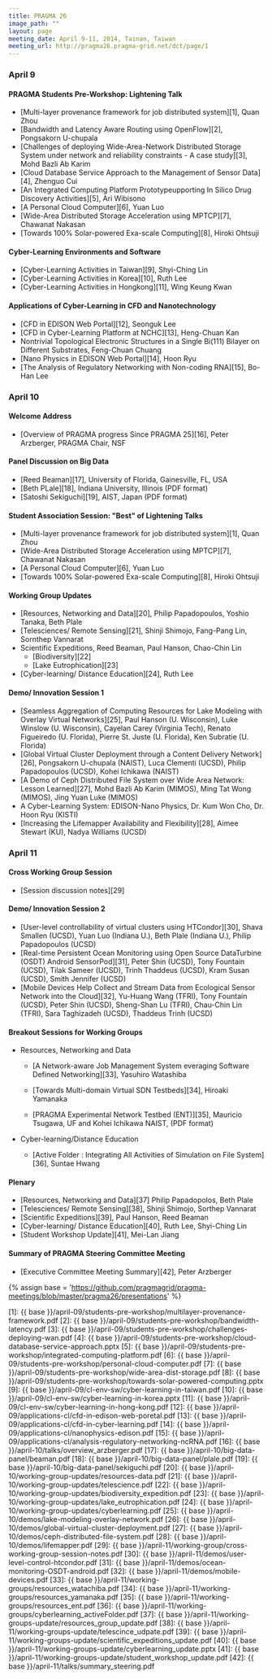 ```yaml
---
title: PRAGMA 26
image_path: ""
layout: page
meeting_date: April 9-11, 2014, Tainan, Taiwan
meeting_url: http://pragma26.pragma-grid.net/dct/page/1
---
```


### April 9

#### PRAGMA Students Pre-Workshop: Lightening Talk

* [Multi-layer provenance framework for job distributed system][1], Quan Zhou
* [Bandwidth and Latency Aware Routing using OpenFlow][2], Pongsakorn U-chupala
* [Challenges of deploying Wide-Area-Network Distributed Storage System under
  network and reliability constraints - A case study][3], Mohd Bazli Ab Karim
* [Cloud Database Service Approach to the Management of Sensor Data][4], Zhenguo Cui
* [An Integrated Computing Platform Prototypeupporting In Silico Drug
  Discovery Activities][5], Ari Wibisono
* [A Personal Cloud Computer][6], Yuan Luo
* [Wide-Area Distributed Storage Acceleration using MPTCP][7], Chawanat Nakasan
* [Towards 100% Solar-powered Exa-scale Computing][8], Hiroki Ohtsuji

#### Cyber-Learning Environments and Software

* [Cyber-Learning Activities in Taiwan][9], Shyi-Ching Lin
* [Cyber-Learning Activities in Korea][10], Ruth Lee
* [Cyber-Learning Activities in Hongkong][11], Wing Keung Kwan

#### Applications of Cyber-Learning in CFD and Nanotechnology

* [CFD in EDISON Web Portal][12], Seonguk Lee
* [CFD in Cyber-Learning Platform at NCHC][13], Heng-Chuan Kan
* Nontrivial Topological Electronic Structures in a Single Bi(111) Bilayer on
  Different Substrates, Feng-Chuan Chuang
* [Nano Physics in EDISON Web Portal][14], Hoon Ryu
* [The Analysis of Regulatory Networking with Non-coding RNA][15], Bo-Han Lee

### April 10

#### Welcome Address

* [Overview of PRAGMA progress Since PRAGMA 25][16], Peter Arzberger, PRAGMA Chair, NSF

#### Panel Discussion on Big Data

* [Reed Beaman][17], University of Florida, Gainesville, FL, USA
* [Beth PLale][18], Indiana University, Illinois (PDF format)
* [Satoshi Sekiguchi][19], AIST, Japan (PDF format)

#### Student Association Session: "Best" of Lightening Talks

* [Multi-layer provenance framework for job distributed system][1], Quan Zhou
* [Wide-Area Distributed Storage Acceleration using MPTCP][7], Chawanat Nakasan
* [A Personal Cloud Computer][6], Yuan Luo
* [Towards 100% Solar-powered Exa-scale Computing][8], Hiroki Ohtsuji

#### Working Group Updates

* [Resources, Networking and Data][20], Philip Papadopoulos, Yoshio Tanaka, Beth Plale
* [Telesciences/ Remote Sensing][21], Shinji Shimojo, Fang-Pang Lin, Sornthep Vannarat
* Scientific Expeditions, Reed Beaman, Paul Hanson, Chao-Chin Lin
    * [Biodiversity][22]
	* [Lake Eutrophication][23]
* [Cyber-learning/ Distance Education][24], Ruth Lee

#### Demo/ Innovation Session 1

* [Seamless Aggregation of Computing Resources for Lake Modeling with
  Overlay Virtual Networks][25], Paul Hanson (U. Wisconsin), Luke
  Winslow (U. Wisconsin), Cayelan Carey (Virginia Tech), Renato
  Figueiredo (U. Florida), Pierre St. Juste (U. Florida), Ken Subratie (U. Florida)
* [Global Virtual Cluster Deployment through a Content Delivery
  Network][26], Pongsakorn U-chupala (NAIST), Luca Clementi (UCSD),
  Philip Papadopoulos (UCSD), Kohei Ichikawa (NAIST)
* [A Demo of Ceph Distributed File System over Wide Area Network:
  Lesson Learned][27], Mohd Bazli Ab Karim (MIMOS), Ming Tat Wong
  (MIMOS), Jing Yuan Luke (MIMOS)
* A Cyber-Learning System: EDISON-Nano Physics, Dr. Kum Won Cho, Dr.  Hoon Ryu (KISTI)
* [Increasing the Lifemapper Availability and Flexibility][28], Aimee
  Stewart (KU), Nadya Williams (UCSD)

### April 11

#### Cross Working Group Session

* [Session discussion notes][29]

#### Demo/ Innovation Session 2

* [User-level controllability of virtual clusters using HTCondor][30],
  Shava Smallen (UCSD), Yuan Luo (Indiana U.), Beth Plale (Indiana
  U.), Philip Papadopoulos (UCSD)
* [Real-time Persistent Ocean Monitoring using Open Source DataTurbine
  (OSDT) Android SensorPod][31], Peter Shin (UCSD), Tony Fountain
  (UCSD), Tilak Sameer (UCSD), Trinh Thaddeus (UCSD), Kram Susan
  (UCSD), Smith Jennifer (UCSD)
* [Mobile Devices Help Collect and Stream Data from Ecological Sensor
  Network into the Cloud][32], Yu-Huang Wang (TFRI), Tony Fountain
  (UCSD), Peter Shin (UCSD), Sheng-Shan Lu (TFRI), Chau-Chin Lin
  (TFRI), Sara Taghizadeh (UCSD), Thaddeus Trinh (UCSD)

#### Breakout Sessions for Working Groups

+ Resources, Networking and Data

   * [A Network-aware Job Management System everaging Software
     Defined Networking][33], Yasuhiro Watashiba

   * [Towards Multi-domain Virtual SDN Testbeds][34], Hiroaki Yamanaka

   * [PRAGMA Experimental Network Testbed (ENT)][35],
     Mauricio Tsugawa, UF and Kohei Ichikawa NAIST, (PDF format)

+ Cyber-learning/Distance Education

   * [Active Folder : Integrating All Activities of
     Simulation on File System][36], Suntae Hwang

#### Plenary

* [Resources, Networking and Data][37] Philip Papadopolos, Beth Plale
* [Telesciences/ Remote Sensing][38], Shinji Shimojo, Sorthep Vannarat
* [Scientific Expeditions][39], Paul Hanson, Reed Beaman
* [Cyber-learning/ Distance Education][40], Ruth Lee, Shyi-Ching Lin
* [Student Workshop Update][41], Mei-Lan Jiang

#### Summary of PRAGMA Steering Committee Meeting

* [Executive Committee Meeting Summary][42], Peter Arzberger

{% assign base = 'https://github.com/pragmagrid/pragma-meetings/blob/master/pragma26/presentations' %}


[1]: {{ base }}/april-09/students-pre-workshop/multilayer-provenance-framework.pdf
[2]: {{ base }}/april-09/students-pre-workshop/bandwidth-latency.pdf
[3]: {{ base }}/april-09/students-pre-workshop/challenges-deploying-wan.pdf
[4]: {{ base }}/april-09/students-pre-workshop/cloud-database-service-approach.pptx
[5]: {{ base }}/april-09/students-pre-workshop/integrated-computing-platform.pdf
[6]: {{ base }}/april-09/students-pre-workshop/personal-cloud-computer.pdf
[7]: {{ base }}/april-09/students-pre-workshop/wide-area-dist-storage.pdf
[8]: {{ base }}/april-09/students-pre-workshop/towards-solar-powered-computing.pptx
[9]: {{ base }}/april-09/cl-env-sw/cyber-learning-in-taiwan.pdf
[10]: {{ base }}/april-09/cl-env-sw/cyber-learning-in-korea.pptx
[11]: {{ base }}/april-09/cl-env-sw/cyber-learning-in-hong-kong.pdf
[12]: {{ base }}/april-09/applications-cl/cfd-in-edison-web-poretal.pdf
[13]: {{ base }}/april-09/applications-cl/cfd-in-cyber-learning.pdf
[14]: {{ base }}/april-09/applications-cl/nanophysics-edison.pdf
[15]: {{ base }}/april-09/applications-cl/analysis-regulatory-networking-ncRNA.pdf
[16]: {{ base }}/april-10/talks/overview_arzberger.pdf
[17]: {{ base }}/april-10/big-data-panel/beaman.pdf
[18]: {{ base }}/april-10/big-data-panel/plale.pdf
[19]: {{ base }}/april-10/big-data-panel/sekiguchi.pdf
[20]: {{ base }}/april-10/working-group-updates/resources-data.pdf
[21]: {{ base }}/april-10/working-group-updates/telescience.pdf
[22]: {{ base }}/april-10/working-group-updates/biodiversity_expedition.pdf
[23]: {{ base }}/april-10/working-group-updates/lake_eutrophication.pdf
[24]: {{ base }}/april-10/working-group-updates/cyberlearning.pdf
[25]: {{ base }}/april-10/demos/lake-modeling-overlay-network.pdf
[26]: {{ base }}/april-10/demos/global-virtual-cluster-deployment.pdf
[27]: {{ base }}/april-10/demos/ceph-distributed-file-system.pdf
[28]: {{ base }}/april-10/demos/lifemapper.pdf
[29]: {{ base }}/april-11/working-group/cross-working-group-session-notes.pdf
[30]: {{ base }}/april-11/demos/user-level-control-htcondor.pdf
[31]: {{ base }}/april-11/demos/ocean-monitoring-OSDT-android.pdf
[32]: {{ base }}/april-11/demos/mobile-devices.pdf
[33]: {{ base }}/april-11/working-groups/resources_watachiba.pdf
[34]: {{ base }}/april-11/working-groups/resources_yamanaka.pdf
[35]: {{ base }}/april-11/working-groups/resources_ent.pdf
[36]: {{ base }}/april-11/working-groups/cyberlearning_activeFolder.pdf
[37]: {{ base }}/april-11/working-groups-update/resources_group_update.pdf
[38]: {{ base }}/april-11/working-groups-update/telescince_udpate.pdf
[39]: {{ base }}/april-11/working-groups-update/scientific_expeditions_update.pdf
[40]: {{ base }}/april-11/working-groups-update/cyberlearning_update.pptx
[41]: {{ base }}/april-11/working-groups-update/student_workshop_update.pdf
[42]: {{ base }}/april-11/talks/summary_steering.pdf
